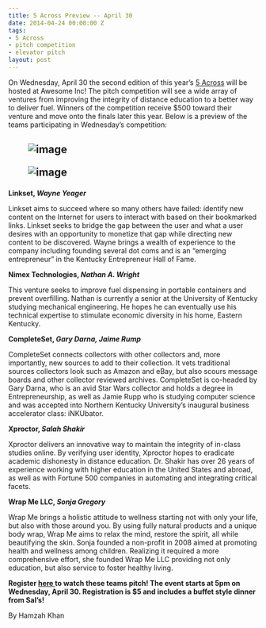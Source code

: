 ```yaml
---
title: 5 Across Preview -- April 30
date: 2014-04-24 00:00:00 Z
tags:
- 5 Across
- pitch competition
- elevator pitch
layout: post
---
```

 
<p>On Wednesday, April 30 the second edition of this year’s <a href="http://www.5across.org/" target="_blank">5 Across</a> will be hosted at Awesome Inc! The pitch competition will see a wide array of ventures from improving the integrity of distance education to a better way to deliver fuel. Winners of the competition receive $500 toward their venture and move onto the finals later this year. Below is a preview of the teams participating in Wednesday’s competition:</p>
<p><span> </span></p>
<div class="col-group">
<div>
<h2><figure class="tmblr-full" data-orig-height="334" data-orig-width="500" data-orig-src="https://66.media.tumblr.com/770c2ac17067ba63c703786ec314012e/tumblr_inline_n4k6e4VVsn1spm8pc.jpg"><img alt="image" src="https://66.media.tumblr.com/8d1873f19c09911cc62aec5b475b232e/tumblr_inline_pk07r8lWUH1spm8pc_540.jpg" data-orig-height="334" data-orig-width="500" data-orig-src="https://66.media.tumblr.com/770c2ac17067ba63c703786ec314012e/tumblr_inline_n4k6e4VVsn1spm8pc.jpg"/></figure>  <figure class="tmblr-full" data-orig-height="334" data-orig-width="500" data-orig-src="https://66.media.tumblr.com/10592d0c35ba45f5616e8a098b99d87c/tumblr_inline_n4k6d8Dm1S1spm8pc.jpg"><img alt="image" src="https://66.media.tumblr.com/8797d1ea923472eba407d4fc59de2969/tumblr_inline_pk07r83LZf1spm8pc_540.jpg" data-orig-height="334" data-orig-width="500" data-orig-src="https://66.media.tumblr.com/10592d0c35ba45f5616e8a098b99d87c/tumblr_inline_n4k6d8Dm1S1spm8pc.jpg"/></figure></h2>
</div>
<p><strong>Linkset, <em>Wayne Yeager</em></strong></p>
<p>Linkset aims to succeed where so many others have failed: identify new content on the Internet for users to interact with based on their bookmarked links. Linkset seeks to bridge the gap between the user and what a user desires with an opportunity to monetize that gap while directing new content to be discovered. Wayne brings a wealth of experience to the company including founding several dot coms and is an “emerging entrepreneur” in the Kentucky Entrepreneur Hall of Fame. </p>
<p><strong>Nimex Technologies, <em>Nathan A. Wright</em></strong></p>
<p>This venture seeks to improve fuel dispensing in portable containers and prevent overfilling. Nathan is currently a senior at the University of Kentucky studying mechanical engineering. He hopes he can eventually use his technical expertise to stimulate economic diversity in his home, Eastern Kentucky. </p>
<p><strong>CompleteSet, <em>Gary Darna, Jaime Rump</em></strong></p>
<p>CompleteSet connects collectors with other collectors and, more importantly, new sources to add to their collection. It vets traditional sources collectors look such as Amazon and eBay, but also scours message boards and other collector reviewed archives. CompleteSet is co-headed by Gary Darna, who is an avid Star Wars collector and holds a degree in Entrepreneurship, as well as Jamie Rupp who is studying computer science and was accepted into Northern Kentucky University’s inaugural business accelerator class: iNKUbator. </p>
<p><strong>Xproctor, <em>Salah Shakir</em></strong></p>
<p>Xproctor delivers an innovative way to maintain the integrity of in-class studies online. By verifying user identity, Xproctor hopes to eradicate academic dishonesty in distance education. Dr. Shakir has over 26 years of experience working with higher education in the United States and abroad, as well as with Fortune 500 companies in automating and integrating critical facets. </p>
<p><strong>Wrap Me LLC, <em>Sonja Gregory</em></strong></p>
<p>Wrap Me brings a holistic attitude to wellness starting not with only your life, but also with those around you. By using fully natural products and a unique body wrap, Wrap Me aims to relax the mind, restore the spirit, all while beautifying the skin. Sonja founded a non-profit in 2008 aimed at promoting health and wellness among children. Realizing it required a more comprehensive effort, she founded Wrap Me LLC providing not only education, but also service to foster healthy living.</p>
<p><strong>Register <a href="http://www.eventbrite.com/e/5-across-tickets-10906681177" target="_blank">here </a>to watch these teams pitch! The event starts at 5pm on Wednesday, April 30. Registration is $5 and includes a buffet style dinner from Sal’s!</strong></p>
<p><span>By Hamzah Khan</span></p>
</div>
